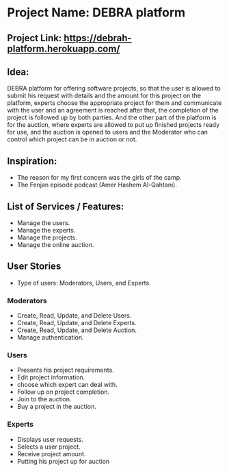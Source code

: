 
# Project Name: DEBRA platform
## Project Link: https://debrah-platform.herokuapp.com/

## Idea:

DEBRA platform for offering software projects, so that the user is allowed to submit his request with details and the amount for this project on the platform, experts choose the appropriate project for them and communicate with the user and an agreement is reached after that, the completion of the project is followed up by both parties. And the other part of the platform is for the auction, where experts are allowed to put up finished projects ready for use, and the auction is opened to users and the Moderator who can control which project can be in auction or not.

## Inspiration:
- The reason for my first concern was the girls of the camp.
- The Fenjan episode podcast (Amer Hashem Al-Qahtani).


## List of Services / Features:

- Manage the users.
- Manage the experts.  
- Manage the projects.
- Manage the online auction. 


## User Stories
- Type of users: Moderators, Users, and Experts.

### Moderators

- Create, Read, Update, and Delete Users.
- Create, Read, Update, and Delete Experts.
- Create, Read, Update, and Delete Auction.
- Manage authentication.


### Users

- Presents his project requirements.
- Edit project information.
- choose which expert can deal with.
- Follow up on project completion.
- Join to the auction.
- Buy a project in the auction.


### Experts

- Displays user requests.
- Selects a user project.
- Receive project amount.
- Putting his project up for auction

